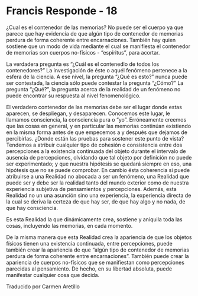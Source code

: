 # Francis Responde - 18

¿Cual es el contenedor de las memorias? No puede ser el cuerpo ya que parece que hay evidencia de que algún tipo de contenedor de memorias perdura de forma coherente entre encarnaciones. También hay quien sostiene que un modo de vida mediante el cual se manifiesta el contenedor de memorias son cuerpos no-físicos - “espíritus”, para acortar.

La verdadera pregunta es “¿Cuál es el contenedlo de todos los contenedores?” La investigación de éste o aquél fenómeno pertenece a la esfera de la ciencia. A ese nivel, la pregunta “¿Qué es esto?” nunca puede ser contestada, la ciencia sólo puede contestar la pregunta “¿Cómo?” La pregunta “¿Qué?”, la pregunta acerca de la realidad de un fenómeno no puede encontrar su respuesta al nivel fenomenológico.

El verdadero contenedor de las memorias debe ser el lugar donde estas aparecen, se despliegan, y desaparecen. Conocemos este lugar, le llamamos consciencia, la consciencia pura o “yo”. Erróneamente creemos que las cosas en general, y en particular las memorias continúan existiendo en la misma forma antes de que empecemos a y después que dejamos de percibirlas. ¿Donde están las pruebas para sostener este punto de vista? Tendemos a atribuir cualquier tipo de cohesión o consistencia entre dos percepciones a la existencia continuada del objeto durante el intervalo de ausencia de percepciones, olvidando que tal objeto por definición no puede ser experimentado; y que nuestra hipótesis se quedará siempre en eso, una hipótesis que no se puede comprobar. En cambio ésta coherencia si puede atribuirse a una Realidad no abocada a ser un fenómeno, una Realidad que puede ser y debe ser la realidad tanto del mundo exterior como de nuestra experiencia subjetiva de pensamientos y percepciones. Además, esta Realidad no un una asunción sino una experiencia, la experiencia directa de la cual se deriva la certeza de que hay ser, de que hay algo y no nada, de que hay consciencia.

Es esta Realidad la que dinámicamente crea, sostiene y aniquila toda las cosas, incluyendo las memorias, en cada momento.

De la misma manera que esta Realidad crea la apariencia de que los objetos físicos tienen una existencia continuada, entre percepciones, puede también crear la apariencia de que “algún tipo de contenedor de memorias perdura de forma coherente entre encarnaciones”. También puede crear la apariencia de cuerpos no-físicos que se manifiestan como percepciones parecidas al pensamiento. De hecho, en su libertad absoluta, puede manifestar cualquier cosa que decida.

Traducido por Carmen Aretillo

